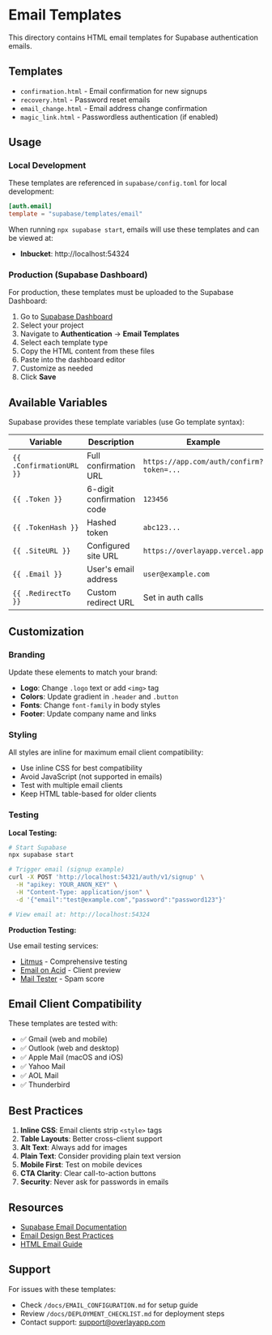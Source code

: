 # Email Templates

This directory contains HTML email templates for Supabase authentication emails.

## Templates

- `confirmation.html` - Email confirmation for new signups
- `recovery.html` - Password reset emails
- `email_change.html` - Email address change confirmation
- `magic_link.html` - Passwordless authentication (if enabled)

## Usage

### Local Development

These templates are referenced in `supabase/config.toml` for local development:

```toml
[auth.email]
template = "supabase/templates/email"
```

When running `npx supabase start`, emails will use these templates and can be viewed at:
- **Inbucket**: http://localhost:54324

### Production (Supabase Dashboard)

For production, these templates must be uploaded to the Supabase Dashboard:

1. Go to [Supabase Dashboard](https://app.supabase.com)
2. Select your project
3. Navigate to **Authentication** → **Email Templates**
4. Select each template type
5. Copy the HTML content from these files
6. Paste into the dashboard editor
7. Customize as needed
8. Click **Save**

## Available Variables

Supabase provides these template variables (use Go template syntax):

| Variable | Description | Example |
|----------|-------------|---------|
| `{{ .ConfirmationURL }}` | Full confirmation URL | `https://app.com/auth/confirm?token=...` |
| `{{ .Token }}` | 6-digit confirmation code | `123456` |
| `{{ .TokenHash }}` | Hashed token | `abc123...` |
| `{{ .SiteURL }}` | Configured site URL | `https://overlayapp.vercel.app` |
| `{{ .Email }}` | User's email address | `user@example.com` |
| `{{ .RedirectTo }}` | Custom redirect URL | Set in auth calls |

## Customization

### Branding

Update these elements to match your brand:

- **Logo**: Change `.logo` text or add `<img>` tag
- **Colors**: Update gradient in `.header` and `.button`
- **Fonts**: Change `font-family` in body styles
- **Footer**: Update company name and links

### Styling

All styles are inline for maximum email client compatibility:

- Use inline CSS for best compatibility
- Avoid JavaScript (not supported in emails)
- Test with multiple email clients
- Keep HTML table-based for older clients

### Testing

**Local Testing:**
```bash
# Start Supabase
npx supabase start

# Trigger email (signup example)
curl -X POST 'http://localhost:54321/auth/v1/signup' \
  -H "apikey: YOUR_ANON_KEY" \
  -H "Content-Type: application/json" \
  -d '{"email":"test@example.com","password":"password123"}'

# View email at: http://localhost:54324
```

**Production Testing:**

Use email testing services:
- [Litmus](https://www.litmus.com/) - Comprehensive testing
- [Email on Acid](https://www.emailonacid.com/) - Client preview
- [Mail Tester](https://www.mail-tester.com/) - Spam score

## Email Client Compatibility

These templates are tested with:

- ✅ Gmail (web and mobile)
- ✅ Outlook (web and desktop)
- ✅ Apple Mail (macOS and iOS)
- ✅ Yahoo Mail
- ✅ AOL Mail
- ✅ Thunderbird

## Best Practices

1. **Inline CSS**: Email clients strip `<style>` tags
2. **Table Layouts**: Better cross-client support
3. **Alt Text**: Always add for images
4. **Plain Text**: Consider providing plain text version
5. **Mobile First**: Test on mobile devices
6. **CTA Clarity**: Clear call-to-action buttons
7. **Security**: Never ask for passwords in emails

## Resources

- [Supabase Email Documentation](https://supabase.com/docs/guides/auth/auth-email-templates)
- [Email Design Best Practices](https://www.campaignmonitor.com/dev-resources/)
- [HTML Email Guide](https://www.cerberusemail.com/)

## Support

For issues with these templates:
- Check `/docs/EMAIL_CONFIGURATION.md` for setup guide
- Review `/docs/DEPLOYMENT_CHECKLIST.md` for deployment steps
- Contact support: support@overlayapp.com
